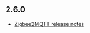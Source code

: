 <!-- https://developers.home-assistant.io/docs/add-ons/presentation#keeping-a-changelog -->

## 2.6.0

- [Zigbee2MQTT release notes](https://github.com/Koenkk/zigbee2mqtt/releases/tag/2.6.0)
